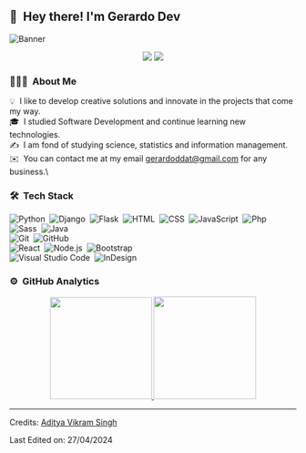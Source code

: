 ## 👋 &nbsp;Hey there! I'm Gerardo Dev

<img alt="Banner" src="/files/Gerard DEV.png"/>

<p align="center">

<a href="https://www.linkedin.com/in/gerardo-melvin-chipana-gutierrez-64b452216">
<img src="https://img.shields.io/badge/-Gerardo M Chipana-0077B5?style=flat&logo=Linkedin&logoColor=white"/></a>
<a href="mailto:gerardoddat@gmail.com">
<img src="https://img.shields.io/badge/-gerardoddat@gmail.com-D14836?style=flat&logo=Gmail&logoColor=white"/></a>
<!-- <a href="https://www.instagram.com/gmch_25"><img src="https://img.shields.io/badge/-@gmch_25-E4405F?style=flat&logo=Instagram&logoColor=white"/></a> -->
</p>

### 👨🏻‍💻 &nbsp;About Me

💡 &nbsp;I like to develop creative solutions and innovate in the projects that come my way.\
🎓 &nbsp;I studied Software Development and continue learning new technologies.\
✍️ &nbsp;I am fond of studying science, statistics and information management.\
✉️ &nbsp;You can contact me at my email gerardoddat@gmail.com for any business.\
<!--📄 &nbsp;See my resume for more details.[Descargar CV](https://drive.google.com/file/d/1pTgI3sCWFFhVmqA7jhzB_aPOwhqNXgmz/view?usp=sharing)-->

### 🛠 &nbsp;Tech Stack

![Python](https://img.shields.io/badge/-Python-05122A?style=flat&logo=python)&nbsp;
![Django](https://img.shields.io/badge/-Django-05122A?style=flat&logo=django)&nbsp;
![Flask](https://img.shields.io/badge/-Flask-05122A?style=flat&logo=Flask)&nbsp;
![HTML](https://img.shields.io/badge/-HTML-05122A?style=flat&logo=HTML5)&nbsp;
![CSS](https://img.shields.io/badge/-CSS-05122A?style=flat&logo=CSS3&logoColor=1572B6)&nbsp;
![JavaScript](https://img.shields.io/badge/-JavaScript-05122A?style=flat&logo=javascript)&nbsp;
![Php](https://img.shields.io/badge/-PHP-05122A?style=flat&logo=php)&nbsp;
![Sass](https://img.shields.io/badge/-Sass-05122A?style=flat&logo=sass)&nbsp;
![Java](https://img.shields.io/badge/-Java-05122A?style=flat&logo=java&logoColor=FFA518)&nbsp;\
![Git](https://img.shields.io/badge/-Git-05122A?style=flat&logo=git)&nbsp;
![GitHub](https://img.shields.io/badge/-GitHub-05122A?style=flat&logo=github)&nbsp;\
![React](https://img.shields.io/badge/-React-05122A?style=flat&logo=react)&nbsp;
![Node.js](https://img.shields.io/badge/-Node.js-05122A?style=flat&logo=node.js)&nbsp;
![Bootstrap](https://img.shields.io/badge/-Bootstrap-05122A?style=flat&logo=bootstrap&logoColor=563D7C)\
![Visual Studio Code](https://img.shields.io/badge/-Visual%20Studio%20Code-05122A?style=flat&logo=visual-studio-code&logoColor=007ACC)&nbsp;
![InDesign](https://img.shields.io/badge/-InDesign-05122A?style=flat&logo=adobe-indesign)

### ⚙️ &nbsp;GitHub Analytics

<p align="center">
<a href="https://github.com/GerardoMelvinChipanaGutirrrez">
  <img height="179em" src="https://github-readme-stats-eight-theta.vercel.app/api?username=GerardoMelvinChipanaGutirrrez&show_icons=true&theme=algolia&include_all_commits=true&count_private=true"/>
  <img height="180em" src="https://github-readme-stats-eight-theta.vercel.app/api/top-langs/?username=GerardoMelvinChipanaGutirrrez&layout=compact&langs_count=8&theme=algolia"/>
</a>
</p>


-----
Credits: [Aditya Vikram Singh](https://github.com/AVS1508)

Last Edited on: 27/04/2024
